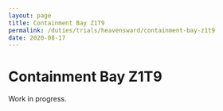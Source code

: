 ```yaml
---
layout: page
title: Containment Bay Z1T9
permalink: /duties/trials/heavensward/containment-bay-z1t9
date: 2020-08-17
---
```


# Containment Bay Z1T9

Work in progress.

